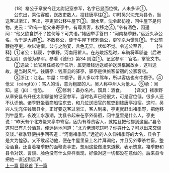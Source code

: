 　　（18）褚公于章安令迁太尉记室参军，名字已显而位微，人未多识①。
　　公东出，乘估客船，送故吏数人，投钱唐亭往②。尔时吴兴沈充为县令，当送客过浙江，客出，亭吏驱公移牛屋下③。潮水至，沈令起彷徨，问牛屋下是何物，吏云：“昨有一伧父来寄亭中，有尊贵客，权移之④。”令有酒色，因遥问：“他父欲食饼不？姓何等？可共语。”褚因举手答曰：“河南褚季野。”远近久承公名，令于是大遽⑤。不敢移公，便于牛屋下修刺诣公，更宰杀为馔具⑥。于公前鞭挞亭吏，欲以谢惭。公与之酌宴，言色无异。状如不觉。令送公至界。
　　【注释】①诸公：褚裒，字季野，河南阳翟人。在苏峻叛乱时，车骑将军郗鉴（后进位太尉）调他为参军。参看《德行》第34 则注①。记室参军：官名，掌管文书。
　　②送故：长官离任或殁于任所，属吏赠钱远送或护送灵柩回故乡，这叫送故，是当时风气。钱唐亭：钱唐县的驿亭，驿亭是供旅客留宿的公家客店。
　　③浙江：江名。牛屋：牛棚子。晋人多以牛驾车，所以客店也有牛棚子。④伧父（cāngfǔ））：骂人的话，意为粗鄙的人。吴人称中州人为伧人。⑤承：闻知。遽（jù）：惶恐。
　　⑥修刺：备办名片。馔具：酒食。
　　【译文】褚季野从章安县令升任太尉郗鉴的记室参军，当时名声已经很大，可是官位低，很多人还不认识他。诸季野坐着商船往东去，和几位送旧官的属吏到钱唐亭投宿。这时，吴兴人沈充任钱唐县令，正好要送客过浙江，客人到来，亭吏就赶出褚季野，把他移到牛屋里。夜晚江水涨潮，沈县令起来在亭外徘徊，问牛屋里是什么人，亭吏说：“昨天有个北方佬来亭中寄宿，因为有尊贵客人，就姑且把他挪到这里。”县令这时已有几分酒意，便远远地问道：“北方佬想吃饼吗？你姓什么？可以出来交谈交谈。”褚季野便拱手回答道：“河南褚季野。”远近的人久仰褚季野的大名，县令于是大为惶恐。又不敢起动他，便在牛屋里呈上名片拜谒他，并且另外宰杀牲畜，整治酒食。还当着褚季野的面鞭责亭吏，想用这些做法来道歉，表示愧意。褚季野和县令对饮，言谈、脸色没有什么异样表现，好像对这一切都没在意似的。后来县令把他一直送到县界。
<br>[上一篇](06_17) [回卷首](06_00) [下一篇](06_19)
